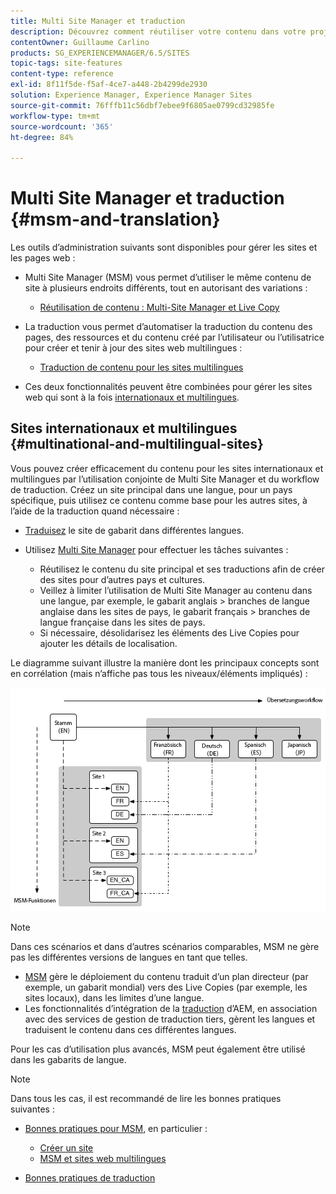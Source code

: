 ```yaml
---
title: Multi Site Manager et traduction
description: Découvrez comment réutiliser votre contenu dans votre projet et gérer des sites web multilingues dans Adobe Experience Manager.
contentOwner: Guillaume Carlino
products: SG_EXPERIENCEMANAGER/6.5/SITES
topic-tags: site-features
content-type: reference
exl-id: 8f11f5de-f5af-4ce7-a448-2b4299de2930
solution: Experience Manager, Experience Manager Sites
source-git-commit: 76fffb11c56dbf7ebee9f6805ae0799cd32985fe
workflow-type: tm+mt
source-wordcount: '365'
ht-degree: 84%

---
```


# Multi Site Manager et traduction {#msm-and-translation}

Les outils d’administration suivants sont disponibles pour gérer les sites et les pages web :

* Multi Site Manager (MSM) vous permet d’utiliser le même contenu de site à plusieurs endroits différents, tout en autorisant des variations :

   * [Réutilisation de contenu : Multi-Site Manager et Live Copy](/help/sites-administering/msm.md)

* La traduction vous permet d’automatiser la traduction du contenu des pages, des ressources et du contenu créé par l’utilisateur ou l’utilisatrice pour créer et tenir à jour des sites web multilingues :

   * [Traduction de contenu pour les sites multilingues](/help/sites-administering/translation.md)

* Ces deux fonctionnalités peuvent être combinées pour gérer les sites web qui sont à la fois [internationaux et multilingues](#multinational-and-multilingual-sites).

## Sites internationaux et multilingues {#multinational-and-multilingual-sites}

Vous pouvez créer efficacement du contenu pour les sites internationaux et multilingues par l’utilisation conjointe de Multi Site Manager et du workflow de traduction. Créez un site principal dans une langue, pour un pays spécifique, puis utilisez ce contenu comme base pour les autres sites, à l’aide de la traduction quand nécessaire :

* [Traduisez](/help/sites-administering/translation.md) le site de gabarit dans différentes langues.

* Utilisez [Multi Site Manager](/help/sites-administering/msm.md) pour effectuer les tâches suivantes :

   * Réutilisez le contenu du site principal et ses traductions afin de créer des sites pour d’autres pays et cultures.
   * Veillez à limiter l’utilisation de Multi Site Manager au contenu dans une langue, par exemple, le gabarit anglais > branches de langue anglaise dans les sites de pays, le gabarit français > branches de langue française dans les sites de pays.
   * Si nécessaire, désolidarisez les éléments des Live Copies pour ajouter les détails de localisation.

Le diagramme suivant illustre la manière dont les principaux concepts sont en corrélation (mais n’affiche pas tous les niveaux/éléments impliqués) :

![Diagramme présentant les principaux concepts de MSM et de traduction](assets/chlimage_1-71a.png)

>[!NOTE]
>
>Dans ces scénarios et dans d’autres scénarios comparables, MSM ne gère pas les différentes versions de langues en tant que telles.
>
>* [MSM](/help/sites-administering/msm.md) gère le déploiement du contenu traduit d’un plan directeur (par exemple, un gabarit mondial) vers des Live Copies (par exemple, les sites locaux), dans les limites d’une langue.
>* Les fonctionnalités d’intégration de la [traduction](/help/sites-administering/translation.md) d’AEM, en association avec des services de gestion de traduction tiers, gèrent les langues et traduisent le contenu dans ces différentes langues.
>
>Pour les cas d’utilisation plus avancés, MSM peut également être utilisé dans les gabarits de langue.

>[!NOTE]
>
>Dans tous les cas, il est recommandé de lire les bonnes pratiques suivantes :
>
>* [Bonnes pratiques pour MSM](/help/sites-administering/msm-best-practices.md), en particulier :
>
>   * [Créer un site](/help/sites-administering/msm-best-practices.md#create-site)
>   * [MSM et sites web multilingues](/help/sites-administering/msm-best-practices.md#msm-and-multilingual-websites)
>
>* [Bonnes pratiques de traduction](/help/sites-administering/tc-bp.md)
